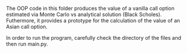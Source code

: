 The OOP code in this folder produces the value of a vanilla call option estimated via Monte Carlo vs analytical solution (Black Scholes). Futhermore, it provides
a prototype for the calculation of the value of an Asian call option.

In order to run the program, carefully check the directory of the files and then run main.py.
